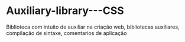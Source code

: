 # Auxiliary-library---CSS
Biblioteca com intuito de auxiliar na criação web, bibliotecas auxiliares, compilação de sintaxe, comentarios de aplicação

